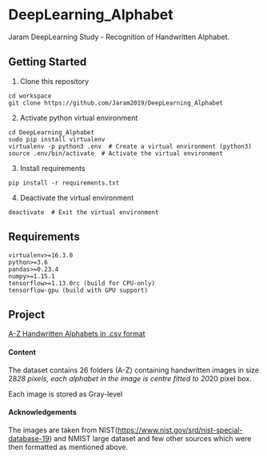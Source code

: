 # DeepLearning_Alphabet
Jaram DeepLearning Study - Recognition of Handwritten Alphabet.


## Getting Started
1. Clone this repository
```
cd workspace
git clone https://github.com/Jaram2019/DeepLearning_Alphabet
```

2. Activate python virtual environment
```
cd DeepLearning_Alphabet
sudo pip install virtualenv
virtualenv -p python3 .env  # Create a virtual environment (python3)
source .env/bin/activate  # Activate the virtual environment
```

3. Install requirements
```
pip install -r requirements.txt
```

4. Deactivate the virtual environment
```
deactivate  # Exit the virtual environment
```

## Requirements
```
virtualenv>=16.3.0
python>=3.6
pandas>=0.23.4
numpy>=1.15.1
tensorflow>=1.13.0rc (build for CPU-only)
tensorflow-gpu (build with GPU support)
```

## Project
[A-Z Handwritten Alphabets in .csv format](https://www.kaggle.com/sachinpatel21/az-handwritten-alphabets-in-csv-format)

#### Content
The dataset contains 26 folders (A-Z) containing handwritten images in size 28*28 pixels, each alphabet in the image is centre fitted to 20*20 pixel box.

Each image is stored as Gray-level

#### Acknowledgements
The images are taken from NIST(https://www.nist.gov/srd/nist-special-database-19) and NMIST large dataset and few other sources which were then formatted as mentioned above.

